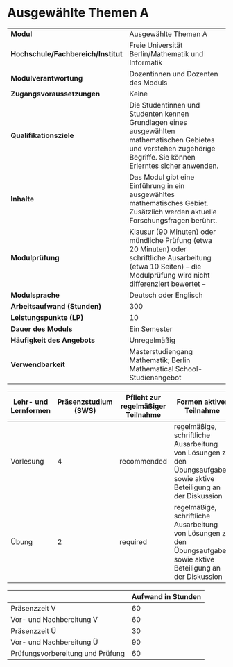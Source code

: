 # Ausgewählte Themen A
|                                    |   |
|------------------------------------|---|
|**Modul**                           | Ausgewählte Themen A |
|**Hochschule/Fachbereich/Institut** | Freie Universität Berlin/Mathematik und Informatik |
|**Modulverantwortung**              | Dozentinnen und Dozenten des Moduls |
|**Zugangsvoraussetzungen**          | Keine |
|**Qualifikationsziele**             | Die Studentinnen und Studenten kennen Grundlagen eines ausgewählten mathematischen Gebietes und verstehen zugehörige Begriffe. Sie können Erlerntes sicher anwenden. |
|**Inhalte**                         | Das Modul gibt eine Einführung in ein ausgewähltes mathematisches Gebiet. Zusätzlich werden aktuelle Forschungsfragen berührt. |
|**Modulprüfung**                    | Klausur (90 Minuten) oder mündliche Prüfung (etwa 20 Minuten) oder schriftliche Ausarbeitung (etwa 10 Seiten) – die Modulprüfung wird nicht differenziert bewertet – |
|**Modulsprache**                    | Deutsch oder Englisch |
|**Arbeitsaufwand (Stunden)**        | 300 |
|**Leistungspunkte (LP)**            | 10 |
|**Dauer des Moduls**                | Ein Semester |
|**Häufigkeit des Angebots**         | Unregelmäßig |
|**Verwendbarkeit**                  | Masterstudiengang Mathematik; Berlin Mathematical School-Studienangebot |

| Lehr- und Lernformen | Präsenzstudium <br> (SWS) | Pflicht zur regelmäßiger Teilnahme | Formen aktiver Teilnahme |
| ---------------------|---------------------------|------------------------------------|------------------------- |
| Vorlesung            | 4                         | recommended                        | regelmäßige, schriftliche Ausarbeitung von Lösungen zu den Übungsaufgaben sowie aktive Beteiligung an der Diskussion |
| Übung                | 2                         | required                           | regelmäßige, schriftliche Ausarbeitung von Lösungen zu den Übungsaufgaben sowie aktive Beteiligung an der Diskussion |

|   | Aufwand in Stunden |
| - |--------------------|
| Präsenzzeit V                            | 60    |
| Vor- und Nachbereitung V                 | 60    |
| Präsenzzeit Ü                            | 30    |
| Vor- und Nachbereitung Ü                 | 90    |
| Prüfungsvorbereitung und Prüfung         | 60    |
